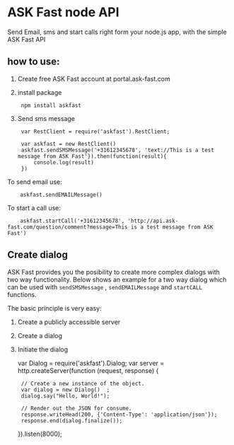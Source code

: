 ASK Fast node API
===

Send Email, sms and start calls right form your node.js app, with the simple ASK Fast API

## how to use:

1. Create free ASK Fast account at portal.ask-fast.com
        
2. install package

        npm install askfast

3. Send sms message

        var RestClient = require('askfast').RestClient;

        var askfast = new RestClient()
        askfast.sendSMSMessage('+31612345678', 'text://This is a test message from ASK Fast'}).then(function(result){
            console.log(result)
        })

To send email use: 

        askfast.sendEMAILMessage()

To start a call use:

        askfast.startCall('+31612345678', 'http://api.ask-fast.com/question/comment?message=This is a test message from ASK Fast')

## Create dialog

ASK Fast provides you the posibility to create more complex dialogs with two way functionality. Below shows an example for a two way dialog which can be used with `sendSMSMessage` , `sendEMAILMessage` and `startCALL` functions.

The basic principle is very easy:
    
1. Create a publicly accessible server
2. Create a dialog
3. Initiate the dialog


    var Dialog = require('askfast').Dialog;
    var server = http.createServer(function (request, response) {
    
        // Create a new instance of the object.
        var dialog = new Dialog()  ;
        dialog.say("Hello, World!");
        
        // Render out the JSON for consume.
	    response.writeHead(200, {'Content-Type': 'application/json'});
        response.end(dialog.finalize());

    }).listen(8000);